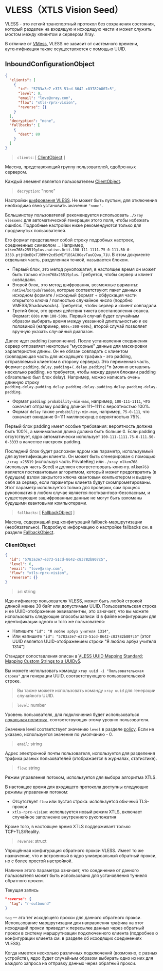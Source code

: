 # VLESS（XTLS Vision Seed）

VLESS - это легкий транспортный протокол без сохранения состояния, который разделен на входящую и исходящую части и может служить мостом между клиентом и сервером Xray.

В отличие от [VMess](./vmess.md), VLESS не зависит от системного времени, аутентификация также осуществляется с помощью UUID.

## InboundConfigurationObject

```json
{
  "clients": [
    {
      "id": "5783a3e7-e373-51cd-8642-c83782b807c5",
      "level": 0,
      "email": "love@xray.com",
      "flow": "xtls-rprx-vision",
      "reverse": {}
    }
  ],
  "decryption": "none",
  "fallbacks": [
    {
      "dest": 80
    }
  ]
}
```

> `clients`: \[ [ClientObject](#clientobject) \]

Массив, представляющий группу пользователей, одобренных сервером.

Каждый элемент является пользователем [ClientObject](#clientobject).

> `decryption`: "none"

Настройки [шифрования VLESS](https://github.com/XTLS/Xray-core/pull/5067). Не может быть пустым, для отключения необходимо явно установить значение `"none"`.

Большинству пользователей рекомендуется использовать `./xray vlessenc` для автоматической генерации этого поля, чтобы избежать ошибок. Подробные настройки ниже рекомендуются только для продвинутых пользователей.

Его формат представляет собой строку подробных настроек, соединенных символом `.`. Например, `mlkem768x25519plus.native.0rtt.100-111-1111.75-0-111.50-0-3333.ptjHQxBQxTJ9MWr2cd5qWIflBSACHOevTauCQwa_71U`. В этом документе отдельная часть, разделенная точкой, называется блоком.

- Первый блок, это метод рукопожатия, в настоящее время он может быть только `mlkem768x25519plus`. Требуется, чтобы сервер и клиент совпадали.
- Второй блок, это метод шифрования, возможные варианты: `native`/`xorpub`/`random`, которые соответствуют: пакет данных в исходном формате / исходный формат + обфускация части открытого ключа / полностью случайное число (подобно VMESS/Shadowsocks). Требуется, чтобы сервер и клиент совпадали.
- Третий блок, это время действия тикета восстановления сеанса. Формат: `600s` или `100-500s`. Первый случай будет случайным образом выбирать время между указанной длительностью и ее половиной (например, `600s`=`300-600s`), второй случай позволяет вручную указать случайный диапазон.

Далее идет padding (заполнение). После установления соединения сервер отправляет некоторые "мусорные" данные для маскировки характеристик длины. Он не обязан совпадать с клиентом (совпадающая часть для исходящего трафика - это padding, отправляемый клиентом в сторону сервера). Это переменная часть, формат: `padding.delay.padding`+`(.delay.padding)`\*n (можно вставлять несколько padding, но требуется, чтобы между двумя блоками padding обязательно был блок delay). Например, можно написать очень длинную строку `padding.delay.padding.delay.padding.delay.padding.delay.padding.delay.padding`.

- Формат `padding`: `probability-min-max`, например, `100-111-1111`, что означает отправку padding длиной 111~1111 с вероятностью 100%.
- Формат `delay` также `probability-min-max`, например, `75-0-111`, что означает ожидание 0~111 миллисекунд с вероятностью 75%.

Первый блок padding имеет особые требования: вероятность должна быть 100%, а минимальная длина должна быть больше 0. Если padding отсутствует, ядро автоматически использует `100-111-1111.75-0-111.50-0-3333` в качестве настроек padding.

Последний блок будет распознан ядром как параметр, используемый для аутентификации клиента. Он может быть сгенерирован с помощью `./xray x25519` (используя часть PrivateKey) или `./xray mlkem768` (используя часть Seed) и должен соответствовать клиенту. `mlkem768` является постквантовым алгоритмом, который может предотвратить (в будущем) взлом закрытого ключа квантовым компьютером и выдачу себя за сервер, если параметры клиента будут скомпрометированы. Этот параметр используется только для проверки, сам процесс рукопожатия в любом случае является постквантово-безопасным, и существующие зашифрованные данные не могут быть взломаны будущими квантовыми компьютерами.

> `fallbacks`: \[ [FallbackObject](../features/fallback.md) \]

Массив, содержащий ряд конфигураций fallback-маршрутизации (необязательно).
Подробную информацию о настройке fallbacks см. в разделе [FallbackObject](../features/fallback.md#fallbacks-конфигурация).

### ClientObject

```json
{
  "id": "5783a3e7-e373-51cd-8642-c83782b807c5",
  "level": 0,
  "email": "love@xray.com",
  "flow": "xtls-rprx-vision",
  "reverse": {}
}
```

> `id`: string

Идентификатор пользователя VLESS, может быть любой строкой длиной менее 30 байт или допустимым UUID.
Пользовательская строка и ее UUID-отображение эквивалентны, это означает, что вы можете использовать следующие способы записи id в файле конфигурации для идентификации одного и того же пользователя:

- Напишите `"id": "Я люблю арбуз учителя 1314"`,
- Или напишите `"id": "5783a3e7-e373-51cd-8642-c83782b807c5"` (этот UUID является UUID-отображением строки "Я люблю арбуз учителя 1314")

Стандарт сопоставления описан в [VLESS UUID Mapping Standard: Mapping Custom Strings to a UUIDv5](https://github.com/XTLS/Xray-core/issues/158).

Вы можете использовать команду `xray uuid -i "Пользовательская строка"` для генерации UUID, соответствующего пользовательской строке.

> Вы также можете использовать команду `xray uuid` для генерации случайного UUID.

> `level`: number

Уровень пользователя, для подключения будет использоваться [локальная политика](../policy.md#levelpolicyobject), соответствующая этому уровню пользователя.

Значение level соответствует значению `level` в разделе [policy](../policy.md#policyobject). Если не указано, используется значение по умолчанию - 0.

> `email`: string

Адрес электронной почты пользователя, используется для разделения трафика разных пользователей (отображается в журналах, статистике).

> `flow`: string

Режим управления потоком, используется для выбора алгоритма XTLS.

В настоящее время для входящего протокола доступны следующие режимы управления потоком:

- Отсутствует `flow` или пустая строка: используется обычный TLS-прокси
- `xtls-rprx-vision`: используется новый режим XTLS, включает случайное заполнение внутреннего рукопожатия

Кроме того, в настоящее время XTLS поддерживает только TCP+TLS/Reality.

> `reverse`: struct

Упрощённая конфигурация обратного прокси VLESS. Имеет то же назначение, что и встроенный в ядро универсальный обратный прокси, но с более простой настройкой.

Наличие этого параметра означает, что соединение от данного пользователя может быть использовано для установления туннеля обратного прокси.

Текущая запись

```json
"reverse": {
  "tag": "r-outbound"
}
```

`tag` — это тег исходящего прокси для данного обратного прокси. Использование маршрутизации для направления трафика на этот исходящий прокси приведет к пересылке данных через обратный прокси в систему маршрутизации подключенного клиента (подробнее о конфигурации клиента см. в разделе об исходящих соединениях VLESS).

Когда имеется несколько различных подключений (возможно, с разных устройств), ядро будет случайным образом выбирать одно из них для каждого запроса на отправку данных через обратный прокси.
